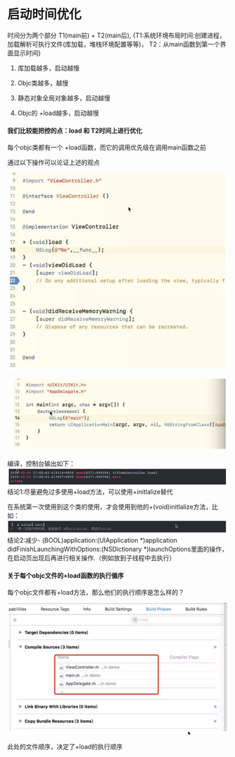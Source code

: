 # 启动时间优化

时间分为两个部分 T1\(main前\) + T2\(main后\), {T1:系统环境布局时间:创建进程，加载解析可执行文件\(库加载，堆栈环境配置等等\)， T2：从main函数到第一个界面显示时间}

1. 库加载越多，启动越慢

2. Objc类越多，越慢

3. 静态对象全局对象越多，启动越慢

4. Objc的 +load越多，启动越慢

#### **我们比较能把控的点：load 和 T2时间上进行优化**

每个objc类都有一个 +load函数，而它的调用优先级在调用main函数之前

通过以下操作可以论证上述的观点

![](/assets/启动优化3.png)

![](/assets/启动优化2.png)

编译，控制台输出如下：![](/assets/启动优化1.png)结论1:尽量避免过多使用+load方法，可以使用+initlalize替代

在系统第一次使用到这个类的使用，才会使用到他的+\(void\)initlalize方法，比如：![](/assets/qidongyouhua2.png)结论2:减少- \(BOOL\)application:\(UIApplication \*\)application didFinishLaunchingWithOptions:\(NSDictionary \*\)launchOptions里面的操作，在启动页出现后再进行相关操作.（例如放到子线程中去执行）

#### **关于每个objc文件的+load函数的执行循序**

每个objc文件都有+load方法，那么他们的执行顺序是怎么样的？

![](/assets/启动优化5.png)

此处的文件顺序，决定了+load的执行顺序


